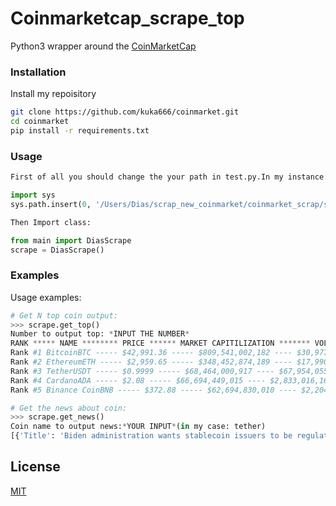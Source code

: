 # Coinmarketcap_scrape_top

Python3 wrapper around the [CoinMarketCap](https://coinmarketcap.com//)

### Installation
Install my repoisitory 
```bash
git clone https://github.com/kuka666/coinmarket.git
cd coinmarket
pip install -r requirements.txt 
```

### Usage
```bash
First of all you should change the your path in test.py.In my instance:
```
```python
import sys
sys.path.insert(0, '/Users/Dias/scrap_new_coinmarket/coinmarket_scrap/src')
```


```bash
Then Import class:
```
```python
from main import DiasScrape
scrape = DiasScrape()
```

### Examples

Usage examples:
```python
# Get N top coin output:
>>> scrape.get_top()
Number to output top: *INPUT THE NUMBER*
RANK ***** NAME ******** PRICE ****** MARKET CAPITILIZATION ******* VOLUME 24h
Rank #1 BitcoinBTC ----- $42,991.36 ----- $809,541,002,182 ---- $30,977,310,681 
Rank #2 EthereumETH ----- $2,959.65 ----- $348,452,874,189 ---- $17,990,442,523 
Rank #3 TetherUSDT ----- $0.9999 ----- $68,464,000,917 ---- $67,954,055,735
Rank #4 CardanoADA ----- $2.08 ----- $66,694,449,015 ---- $2,833,016,161
Rank #5 Binance CoinBNB ----- $372.88 ----- $62,694,830,010 ---- $2,204,941,048
```

```python
# Get the news about coin:
>>> scrape.get_news()
Coin name to output news:*YOUR INPUT*(in my case: tether)
[{'Title': 'Biden administration wants stablecoin issuers to be regulated as banks - WSJ', 'Main information': 'The Biden administration seeks to impose tight bank-like regulations on issuers of stablecoins like Tether (USDT-USD) to avoid financial panics, the Wall Street Journal reports, citing people with knowledge on the matter. Stablecoins are digital currencies pegged to a sovereign c...', 'URL the article': 'https://seekingalpha.com/news/3747092-biden-administration-wants-stablecoin-issuers-to-be-regulated-as-banks-wsj?utm_source=coinmarketcap.com&utm_medium=referral'},
```


## License
[MIT](https://choosealicense.com/licenses/mit/)

